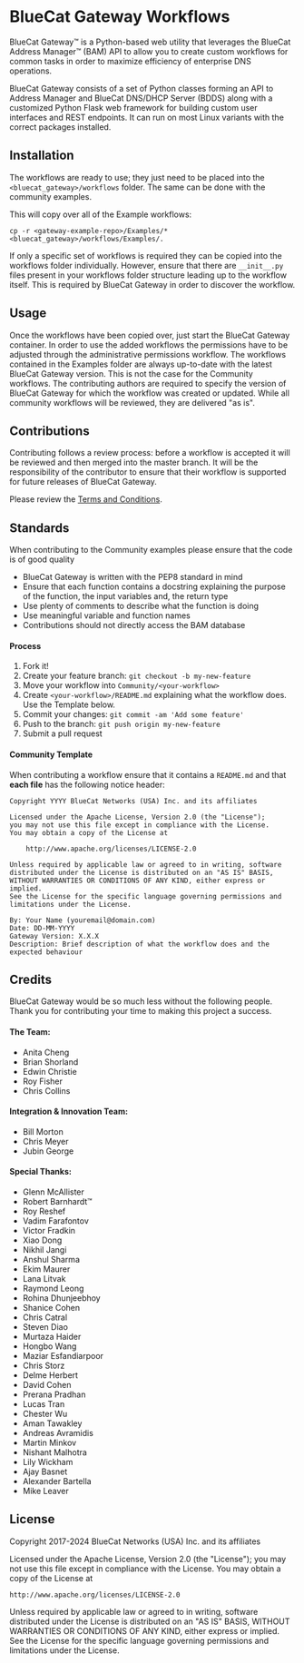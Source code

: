 # BlueCat Gateway Workflows
BlueCat Gateway™ is a Python-based web utility that leverages the BlueCat Address Manager™ (BAM) API to allow you to create custom workflows for common tasks in order to maximize efficiency of enterprise DNS operations.

BlueCat Gateway consists of a set of Python classes forming an API to Address Manager and BlueCat DNS/DHCP Server (BDDS) along with a customized Python Flask web framework for building custom user interfaces and REST endpoints. It can run on most Linux variants with the correct packages installed.

## Installation
The workflows are ready to use; they just need to be placed into the `<bluecat_gateway>/workflows` folder. The same can be done with the community examples.

This will copy over all of the Example workflows:

`cp -r <gateway-example-repo>/Examples/* <bluecat_gateway>/workflows/Examples/.`

If only a specific set of workflows is required they can be copied into the workflows folder individually. However, ensure that there are `__init__.py` files present in your workflows folder structure leading up to the workflow itself. This is required by BlueCat Gateway in order to discover the workflow.

## Usage
Once the workflows have been copied over, just start the BlueCat Gateway container. In order to use the added workflows the permissions have to be adjusted through the administrative permissions workflow. The workflows contained in the Examples folder are always up-to-date with the latest BlueCat Gateway version. This is not the case for the Community workflows. The contributing authors are required to specify the version of BlueCat Gateway for which the workflow was created or updated. While all community workflows will be reviewed, they are delivered "as is".

## Contributions
Contributing follows a review process: before a workflow is accepted it will be reviewed and then merged into the master branch. It will be the responsibility of the contributor to ensure that their workflow is supported for future releases of BlueCat Gateway.

Please review the [Terms and Conditions](https://github.com/bluecatlabs/gateway-workflows/blob/master/BlueCat%20GitHub%20Contribution%20Agreement%202019.pdf).

## Standards
When contributing to the Community examples please ensure that the code is of good quality
- BlueCat Gateway is written with the PEP8 standard in mind
- Ensure that each function contains a docstring explaining the purpose of the function, the input variables and, the return type
- Use plenty of comments to describe what the function is doing
- Use meaningful variable and function names
- Contributions should not directly access the BAM database

#### Process
1. Fork it!
2. Create your feature branch: `git checkout -b my-new-feature`
3. Move your workflow into `Community/<your-workflow>`
4. Create `<your-workflow>/README.md` explaining what the workflow does. Use the Template below.
5. Commit your changes: `git commit -am 'Add some feature'`
6. Push to the branch: `git push origin my-new-feature`
7. Submit a pull request

#### Community Template
When contributing a workflow ensure that it contains a `README.md` and that **each file** has the following notice header:

```
Copyright YYYY BlueCat Networks (USA) Inc. and its affiliates

Licensed under the Apache License, Version 2.0 (the "License");
you may not use this file except in compliance with the License.
You may obtain a copy of the License at

    http://www.apache.org/licenses/LICENSE-2.0

Unless required by applicable law or agreed to in writing, software
distributed under the License is distributed on an "AS IS" BASIS,
WITHOUT WARRANTIES OR CONDITIONS OF ANY KIND, either express or implied.
See the License for the specific language governing permissions and
limitations under the License.

By: Your Name (youremail@domain.com)
Date: DD-MM-YYYY
Gateway Version: X.X.X
Description: Brief description of what the workflow does and the expected behaviour
```


## Credits
BlueCat Gateway would be so much less without the following people. Thank you for contributing your time to making this project a success.

#### The Team:
- Anita Cheng
- Brian Shorland
- Edwin Christie
- Roy Fisher
- Chris Collins

#### Integration & Innovation Team:
- Bill Morton
- Chris Meyer
- Jubin George

#### Special Thanks:
- Glenn McAllister
- Robert Barnhardt™
- Roy Reshef
- Vadim Farafontov
- Victor Fradkin
- Xiao Dong
- Nikhil Jangi
- Anshul Sharma
- Ekim Maurer
- Lana Litvak
- Raymond Leong
- Rohina Dhunjeebhoy
- Shanice Cohen
- Chris Catral
- Steven Diao
- Murtaza Haider
- Hongbo Wang
- Maziar Esfandiarpoor
- Chris Storz
- Delme Herbert
- David Cohen
- Prerana Pradhan
- Lucas Tran
- Chester Wu
- Aman Tawakley
- Andreas Avramidis
- Martin Minkov
- Nishant Malhotra
- Lily Wickham
- Ajay Basnet
- Alexander Bartella
- Mike Leaver

## License

Copyright 2017-2024 BlueCat Networks (USA) Inc. and its affiliates

Licensed under the Apache License, Version 2.0 (the "License");
you may not use this file except in compliance with the License.
You may obtain a copy of the License at

    http://www.apache.org/licenses/LICENSE-2.0

Unless required by applicable law or agreed to in writing, software
distributed under the License is distributed on an "AS IS" BASIS,
WITHOUT WARRANTIES OR CONDITIONS OF ANY KIND, either express or implied.
See the License for the specific language governing permissions and
limitations under the License.
